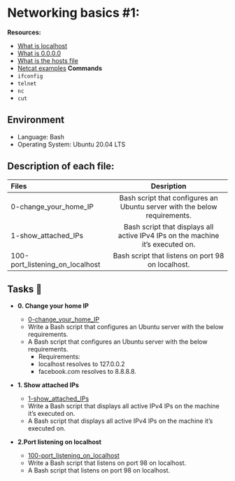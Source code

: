 # Networking basics #1:
**Resources:**
* [What is localhost](https://en.wikipedia.org/wiki/Localhost)
* [What is 0.0.0.0](https://en.wikipedia.org/wiki/0.0.0.0)
* [What is the hosts file](https://www.makeuseof.com/tag/modify-manage-hosts-file-linux/)
* [Netcat examples](https://www.thegeekstuff.com/2012/04/nc-command-examples/)
**Commands**
* ``ifconfig``
* ``telnet``
* ``nc``
* ``cut``
## Environment
 
* Language: Bash
* Operating System: Ubuntu 20.04 LTS
## Description of each file:
| Files          |Desription
|:----------------|:-------------------------------:|
|0-change_your_home_IP |Bash script that configures an Ubuntu server with the below requirements.
|1-show_attached_IPs |Bash script that displays all active IPv4 IPs on the machine it’s executed on.
|100-port_listening_on_localhost |Bash script that listens on port 98 on localhost.
## Tasks :page_with_curl:

* **0. Change your home IP**
  * [0-change_your_home_IP](0-change_your_home_IP)
  * Write a Bash script that configures an Ubuntu server with the below requirements.
  * A Bash script that configures an Ubuntu server with the below requirements.
    - Requirements:
    - localhost resolves to 127.0.0.2
    - facebook.com resolves to 8.8.8.8.

* **1. Show attached IPs**
  * [1-show_attached_IPs](1-show_attached_IPs)
  * Write a Bash script that displays all active IPv4 IPs on the machine it’s executed on.
  * A Bash script that displays all active IPv4 IPs on the machine it’s executed on.

* **2.Port listening on localhost**
  * [100-port_listening_on_localhost](100-port_listening_on_localhost)
  * Write a Bash script that listens on port 98 on localhost.
  * A Bash script that listens on port 98 on localhost.
